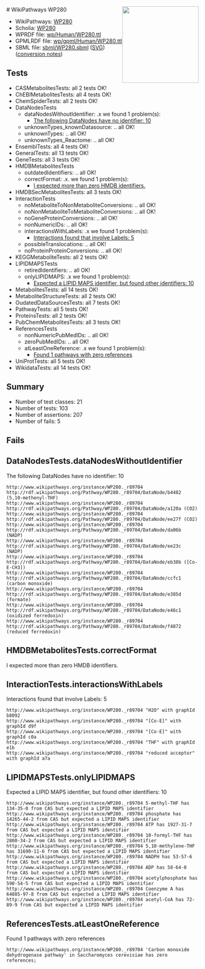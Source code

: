<img style="float: right; width: 200px" src="../logo.png" />
# WikiPathways WP280

* WikiPathways: [WP280](https://identifiers.org/wikipathways:WP280)
* Scholia: [WP280](https://scholia.toolforge.org/wikipathways/WP280)
* WPRDF file: [wp/Human/WP280.ttl](../wp/Human/WP280.ttl)
* GPMLRDF file: [wp/gpml/Human/WP280.ttl](../wp/gpml/Human/WP280.ttl)
* SBML file: [sbml/WP280.sbml](../sbml/WP280.sbml) ([SVG](../sbml/WP280.svg)) ([conversion notes](../sbml/WP280.txt))

## Tests
* CASMetabolitesTests: all 2 tests OK!
* ChEBIMetabolitesTests: all 4 tests OK!
* ChemSpiderTests: all 2 tests OK!
* DataNodesTests
    * dataNodesWithoutIdentifier: .x we found 1 problem(s):
        * [The following DataNodes have no identifier: 10](#8792c490)
    * unknownTypes_knownDatasource: .. all OK!
    * unknownTypes: .. all OK!
    * unknownTypes_Reactome: .. all OK!
* EnsemblTests: all 4 tests OK!
* GeneralTests: all 13 tests OK!
* GeneTests: all 3 tests OK!
* HMDBMetabolitesTests
    * outdatedIdentifiers: .. all OK!
    * correctFormat: .x. we found 1 problem(s):
        * [I expected more than zero HMDB identifiers.](#ad154c1e)
* HMDBSecMetabolitesTests: all 3 tests OK!
* InteractionTests
    * noMetaboliteToNonMetaboliteConversions: .. all OK!
    * noNonMetaboliteToMetaboliteConversions: .. all OK!
    * noGeneProteinConversions: .. all OK!
    * nonNumericIDs: .. all OK!
    * interactionsWithLabels: .x we found 1 problem(s):
        * [Interactions found that involve Labels: 5](#630d267c)
    * possibleTranslocations: .. all OK!
    * noProteinProteinConversions: .. all OK!
* KEGGMetaboliteTests: all 2 tests OK!
* LIPIDMAPSTests
    * retiredIdentifiers: .. all OK!
    * onlyLIPIDMAPS: .x we found 1 problem(s):
        * [Expected a LIPID MAPS identifier, but found other identifiers: 10](#d0bfb678)
* MetabolitesTests: all 14 tests OK!
* MetaboliteStructureTests: all 2 tests OK!
* OudatedDataSourcesTests: all 7 tests OK!
* PathwayTests: all 5 tests OK!
* ProteinsTests: all 2 tests OK!
* PubChemMetabolitesTests: all 3 tests OK!
* ReferencesTests
    * nonNumericPubMedIDs: .. all OK!
    * zeroPubMedIDs: .. all OK!
    * atLeastOneReference: .x we found 1 problem(s):
        * [Found 1 pathways with zero references](#35eb778e)
* UniProtTests: all 5 tests OK!
* WikidataTests: all 14 tests OK!


## Summary

* Number of test classes: 21
* Number of tests: 103
* Number of assertions: 207
* Number of fails: 5

## Fails

<a name="8792c490" />

## DataNodesTests.dataNodesWithoutIdentifier

The following DataNodes have no identifier: 10
```
http://www.wikipathways.org/instance/WP280._r89704 http://rdf.wikipathways.org/Pathway/WP280._r89704/DataNode/b4482 (5,10-methenyl-THF)
http://www.wikipathways.org/instance/WP280._r89704 http://rdf.wikipathways.org/Pathway/WP280._r89704/DataNode/a120a (CO2)
http://www.wikipathways.org/instance/WP280._r89704 http://rdf.wikipathways.org/Pathway/WP280._r89704/DataNode/ee27f (CO2)
http://www.wikipathways.org/instance/WP280._r89704 http://rdf.wikipathways.org/Pathway/WP280._r89704/DataNode/da06b (NADP)
http://www.wikipathways.org/instance/WP280._r89704 http://rdf.wikipathways.org/Pathway/WP280._r89704/DataNode/ee23c (NADP)
http://www.wikipathways.org/instance/WP280._r89704 http://rdf.wikipathways.org/Pathway/WP280._r89704/DataNode/eb38b ([Co-E-CH3])
http://www.wikipathways.org/instance/WP280._r89704 http://rdf.wikipathways.org/Pathway/WP280._r89704/DataNode/ccfc1 (carbon monoxide)
http://www.wikipathways.org/instance/WP280._r89704 http://rdf.wikipathways.org/Pathway/WP280._r89704/DataNode/e385d (formate)
http://www.wikipathways.org/instance/WP280._r89704 http://rdf.wikipathways.org/Pathway/WP280._r89704/DataNode/e46c1 (oxidized ferredoxin)
http://www.wikipathways.org/instance/WP280._r89704 http://rdf.wikipathways.org/Pathway/WP280._r89704/DataNode/f4872 (reduced ferredoxin)
```

<a name="ad154c1e" />

## HMDBMetabolitesTests.correctFormat

I expected more than zero HMDB identifiers.
<a name="630d267c" />

## InteractionTests.interactionsWithLabels

Interactions found that involve Labels: 5
```
http://www.wikipathways.org/instance/WP280._r89704 "H2O" with graphId b8092
http://www.wikipathways.org/instance/WP280._r89704 "[Co-E]" with graphId d9f
http://www.wikipathways.org/instance/WP280._r89704 "[Co-E]" with graphId c0a
http://www.wikipathways.org/instance/WP280._r89704 "THF" with graphId e1b
http://www.wikipathways.org/instance/WP280._r89704 "reduced acceptor" with graphId a7a
```

<a name="d0bfb678" />

## LIPIDMAPSTests.onlyLIPIDMAPS

Expected a LIPID MAPS identifier, but found other identifiers: 10
```
http://www.wikipathways.org/instance/WP280._r89704 5-methyl-THF has 134-35-0 from CAS but expected a LIPID MAPS identifier
http://www.wikipathways.org/instance/WP280._r89704 phosphate has 14265-44-2 from CAS but expected a LIPID MAPS identifier
http://www.wikipathways.org/instance/WP280._r89704 ATP has 1927-31-7 from CAS but expected a LIPID MAPS identifier
http://www.wikipathways.org/instance/WP280._r89704 10-formyl-THF has 2800-34-2 from CAS but expected a LIPID MAPS identifier
http://www.wikipathways.org/instance/WP280._r89704 5,10-methylene-THF has 31690-11-6 from CAS but expected a LIPID MAPS identifier
http://www.wikipathways.org/instance/WP280._r89704 NADPH has 53-57-6 from CAS but expected a LIPID MAPS identifier
http://www.wikipathways.org/instance/WP280._r89704 ADP has 58-64-0 from CAS but expected a LIPID MAPS identifier
http://www.wikipathways.org/instance/WP280._r89704 acetylphosphate has 590-54-5 from CAS but expected a LIPID MAPS identifier
http://www.wikipathways.org/instance/WP280._r89704 Coenzyme A has 64885-97-8 from CAS but expected a LIPID MAPS identifier
http://www.wikipathways.org/instance/WP280._r89704 acetyl-CoA has 72-89-9 from CAS but expected a LIPID MAPS identifier
```

<a name="35eb778e" />

## ReferencesTests.atLeastOneReference

Found 1 pathways with zero references
```
http://www.wikipathways.org/instance/WP280._r89704 'Carbon monoxide dehydrogenase pathway' in Saccharomyces cerevisiae has zero references; 
```

